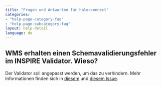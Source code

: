 ```yaml
---
title: "Fragen und Antworten für hale»connect"
categories:
- "help-page-category-faq"
- "help-page-subcategory-faq"
layout: help-detail
language: de
---
```


<h2>WMS erhalten einen Schemavalidierungsfehler im INSPIRE Validator. Wieso?</h2>

Der Validator soll angepasst werden, um das zu verhindern. Mehr Informationen finden sich in <a target="_blank" href="https://github.com/INSPIRE-MIF/helpdesk/issues/24"> diesem</a> und <a target="_blank" href="https://github.com/INSPIRE-MIF/helpdesk-validator/issues/616"> diesem Issue</a>.
